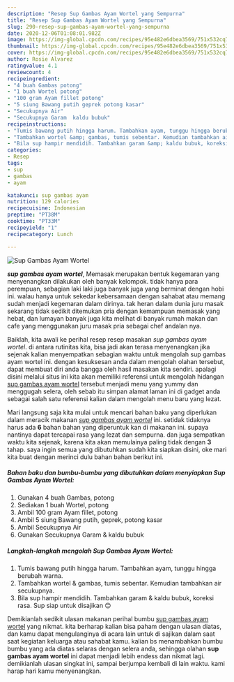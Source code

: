 ```yaml
---
description: "Resep Sup Gambas Ayam Wortel yang Sempurna"
title: "Resep Sup Gambas Ayam Wortel yang Sempurna"
slug: 290-resep-sup-gambas-ayam-wortel-yang-sempurna
date: 2020-12-06T01:08:01.982Z
image: https://img-global.cpcdn.com/recipes/95e482e6dbea3569/751x532cq70/sup-gambas-ayam-wortel-foto-resep-utama.jpg
thumbnail: https://img-global.cpcdn.com/recipes/95e482e6dbea3569/751x532cq70/sup-gambas-ayam-wortel-foto-resep-utama.jpg
cover: https://img-global.cpcdn.com/recipes/95e482e6dbea3569/751x532cq70/sup-gambas-ayam-wortel-foto-resep-utama.jpg
author: Rosie Alvarez
ratingvalue: 4.1
reviewcount: 4
recipeingredient:
- "4 buah Gambas potong"
- "1 buah Wortel potong"
- "100 gram Ayam fillet potong"
- "5 siung Bawang putih geprek potong kasar"
- "Secukupnya Air"
- "Secukupnya Garam  kaldu bubuk"
recipeinstructions:
- "Tumis bawang putih hingga harum. Tambahkan ayam, tunggu hingga berubah warna."
- "Tambahkan wortel &amp; gambas, tumis sebentar. Kemudian tambahkan air secukupnya."
- "Bila sup hampir mendidih. Tambahkan garam &amp; kaldu bubuk, koreksi rasa. Sup siap untuk disajikan 😊"
categories:
- Resep
tags:
- sup
- gambas
- ayam

katakunci: sup gambas ayam 
nutrition: 129 calories
recipecuisine: Indonesian
preptime: "PT38M"
cooktime: "PT33M"
recipeyield: "1"
recipecategory: Lunch

---
```



![Sup Gambas Ayam Wortel](https://img-global.cpcdn.com/recipes/95e482e6dbea3569/751x532cq70/sup-gambas-ayam-wortel-foto-resep-utama.jpg)

<b><i>sup gambas ayam wortel</i></b>, Memasak merupakan bentuk kegemaran yang menyenangkan dilakukan oleh banyak kelompok. tidak hanya para perempuan, sebagian laki laki juga banyak juga yang berminat dengan hobi ini. walau hanya untuk sekedar kebersamaan dengan sahabat atau memang sudah menjadi kegemaran dalam dirinya. tak heran dalam dunia juru masak sekarang tidak sedikit ditemukan pria dengan kemampuan memasak yang hebat, dan lumayan banyak juga kita melihat di banyak rumah makan dan cafe yang menggunakan juru masak pria sebagai chef andalan nya.



Baiklah, kita awali ke perihal resep resep masakan <i>sup gambas ayam wortel</i>. di antara rutinitas kita, bisa jadi akan terasa menyenangkan jika sejenak kalian menyempatkan sebagian waktu untuk mengolah sup gambas ayam wortel ini. dengan kesuksesan anda dalam mengolah olahan tersebut, dapat membuat diri anda bangga oleh hasil masakan kita sendiri. apalagi disini melalui situs ini kita akan memiliki referensi untuk mengolah hidangan <u>sup gambas ayam wortel</u> tersebut menjadi menu yang yummy dan menggugah selera, oleh sebab itu simpan alamat laman ini di gadget anda sebagai salah satu referensi kalian dalam mengolah menu baru yang lezat.


Mari langsung saja kita mulai untuk mencari bahan baku yang diperlukan dalam meracik makanan <u><i>sup gambas ayam wortel</i></u> ini. setidak tidaknya harus ada <b>6</b> bahan bahan yang diperuntuk kan di makanan ini. supaya nantinya dapat tercapai rasa yang lezat dan sempurna. dan juga sempatkan waktu kita sejenak, karena kita akan memulainya paling tidak dengan <b>3</b> tahap. saya ingin semua yang dibutuhkan sudah kita siapkan disini, oke mari kita buat dengan merinci dulu bahan bahan berikut ini.

<!--inarticleads1-->

##### Bahan baku dan bumbu-bumbu yang dibutuhkan dalam menyiapkan Sup Gambas Ayam Wortel:

1. Gunakan 4 buah Gambas, potong
1. Sediakan 1 buah Wortel, potong
1. Ambil 100 gram Ayam fillet, potong
1. Ambil 5 siung Bawang putih, geprek, potong kasar
1. Ambil Secukupnya Air
1. Gunakan Secukupnya Garam &amp; kaldu bubuk




<!--inarticleads2-->

##### Langkah-langkah mengolah Sup Gambas Ayam Wortel:

1. Tumis bawang putih hingga harum. Tambahkan ayam, tunggu hingga berubah warna.
1. Tambahkan wortel &amp; gambas, tumis sebentar. Kemudian tambahkan air secukupnya.
1. Bila sup hampir mendidih. Tambahkan garam &amp; kaldu bubuk, koreksi rasa. Sup siap untuk disajikan 😊




Demikianlah sedikit ulasan makanan perihal bumbu <u>sup gambas ayam wortel</u> yang nikmat. kita berharap kalian bisa paham dengan ulasan diatas, dan kamu dapat mengulanginya di acara lain untuk di sajikan dalam saat saat kegiatan keluarga atau sahabat kamu. kalian bs menambahkan bumbu bumbu yang ada diatas selaras dengan selera anda, sehingga olahan <b>sup gambas ayam wortel</b> ini dapat menjadi lebih endess dan nikmat lagi. demikianlah ulasan singkat ini, sampai berjumpa kembali di lain waktu. kami harap hari kamu menyenangkan.
